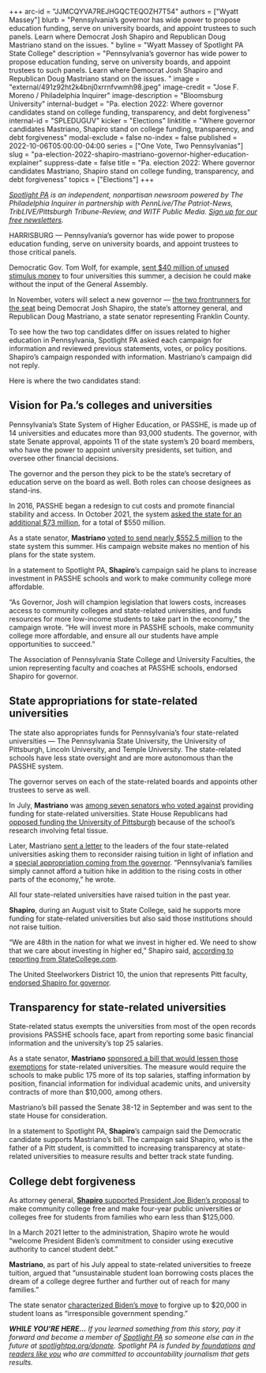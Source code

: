 +++
arc-id = "JJMCQYVA7REJHGQCTEQOZH7T54"
authors = ["Wyatt Massey"]
blurb = "Pennsylvania’s governor has wide power to propose education funding, serve on university boards, and appoint trustees to such panels. Learn where Democrat Josh Shapiro and Republican Doug Mastriano stand on the issues. "
byline = "Wyatt Massey of Spotlight PA State College"
description = "Pennsylvania’s governor has wide power to propose education funding, serve on university boards, and appoint trustees to such panels. Learn where Democrat Josh Shapiro and Republican Doug Mastriano stand on the issues. "
image = "external/491z92ht2k4bnj0xrrnfvwmh98.jpeg"
image-credit = "Jose F. Moreno / Philadelphia Inquirer"
image-description = "Bloomsburg University"
internal-budget = "Pa. election 2022: Where governor candidates stand on college funding, transparency, and debt forgiveness"
internal-id = "SPLEDUGUV"
kicker = "Elections"
linktitle = "Where governor candidates Mastriano, Shapiro stand on college funding, transparency, and debt forgiveness"
modal-exclude = false
no-index = false
published = 2022-10-06T05:00:00-04:00
series = ["One Vote, Two Pennsylvanias"]
slug = "pa-election-2022-shapiro-mastriano-governor-higher-education-explainer"
suppress-date = false
title = "Pa. election 2022: Where governor candidates Mastriano, Shapiro stand on college funding, transparency, and debt forgiveness"
topics = ["Elections"]
+++

<a href="https://www.spotlightpa.org/"><i>Spotlight PA</i></a><i> is an independent, nonpartisan newsroom powered by The Philadelphia Inquirer in partnership with PennLive/The Patriot-News, TribLIVE/Pittsburgh Tribune-Review, and WITF Public Media. </i><a href="https://www.spotlightpa.org/newsletters"><i>Sign up for our free newsletters</i></a><i>.</i>

HARRISBURG — Pennsylvania’s governor has wide power to propose education funding, serve on university boards, and appoint trustees to those critical panels.

Democratic Gov. Tom Wolf, for example, <a href="https://www.spotlightpa.org/news/2022/07/pennsylvania-pitt-penn-state-funding-boost-tom-wolf/">sent $40 million of unused stimulus money</a> to four universities this summer, a decision he could make without the input of the General Assembly.

In November, voters will select a new governor — <a href="https://www.spotlightpa.org/news/2022/09/pa-election-2022-mastriano-shapiro-governor-race-complete-guide/">the two frontrunners for the seat</a> being Democrat Josh Shapiro, the state’s attorney general, and Republican Doug Mastriano, a state senator representing Franklin County.

<script src="https://www.spotlightpa.org/embed.js" async></script><div data-spl-embed-version="1" data-spl-src="https://www.spotlightpa.org/embeds/newsletter/"></div>

To see how the two top candidates differ on issues related to higher education in Pennsylvania, Spotlight PA asked each campaign for information and reviewed previous statements, votes, or policy positions. Shapiro’s campaign responded with information. Mastriano’s campaign did not reply.

Here is where the two candidates stand:

## Vision for Pa.’s colleges and universities

Pennsylvania’s State System of Higher Education, or PASSHE, is made up of 14 universities and educates more than 93,000 students. The governor, with state Senate approval, appoints 11 of the state system’s 20 board members, who have the power to appoint university presidents, set tuition, and oversee other financial decisions.

The governor and the person they pick to be the state’s secretary of education serve on the board as well. Both roles can choose designees as stand-ins.

In 2016, PASSHE began a redesign to cut costs and promote financial stability and access. In October 2021, the system <a href="https://web.archive.org/20221006183708/https://www.passhe.edu/News/Pages/Releases.aspx?q=2021-10-14-Historic-Funding-Request">asked the state for an additional $73 million</a>, for a total of $550 million.

As a state senator, <b>Mastriano</b> <a href="https://www.legis.state.pa.us/CFDOCS/Legis/RC/Public/rc_view_action2.cfm?sess_yr=2021&sess_ind=0&rc_body=S&rc_nbr=560">voted to send nearly $552.5 million</a> to the state system this summer. His campaign website makes no mention of his plans for the state system.

In a statement to Spotlight PA, <b>Shapiro</b>’s campaign said he plans to increase investment in PASSHE schools and work to make community college more affordable.

“As Governor, Josh will champion legislation that lowers costs, increases access to community colleges and state-related universities, and funds resources for more low-income students to take part in the economy,” the campaign wrote. “He will invest more in PASSHE schools, make community college more affordable, and ensure all our students have ample opportunities to succeed.”

The Association of Pennsylvania State College and University Faculties, the union representing faculty and coaches at PASSHE schools, endorsed Shapiro for governor.

## State appropriations for state-related universities

The state also appropriates funds for Pennsylvania’s four state-related universities — The Pennsylvania State University, the University of Pittsburgh, Lincoln University, and Temple University. The state-related schools have less state oversight and are more autonomous than the PASSHE system.

The governor serves on each of the state-related boards and appoints other trustees to serve as well.

In July, <b>Mastriano</b> was <a href="https://web.archive.org/20220726034048/https://www.legis.state.pa.us/cfdocs/legis/RC/Public/rc_view_action2.cfm?sess_yr=2021&sess_ind=0&rc_body=S&rc_nbr=706">among seven senators who voted against</a> providing funding for state-related universities. State House Republicans had <a href="https://www.spotlightpa.org/news/2022/06/pa-pittsburgh-fetal-tissue-research-budget/">opposed funding the University of Pittsburgh</a> because of the school’s research involving fetal tissue.

Later, Mastriano <a href="https://web.archive.org/20220725203920/https://senatormastriano.com/wp-content/uploads/sites/97/2022/07/StateRelatedTuitionFreeze1.pdf">sent a letter</a> to the leaders of the four state-related universities asking them to reconsider raising tuition in light of inflation and a <a href="https://www.spotlightpa.org/news/2022/07/pennsylvania-pitt-penn-state-funding-boost-tom-wolf/">special appropriation coming from the governor</a>. “Pennsylvania’s families simply cannot afford a tuition hike in addition to the rising costs in other parts of the economy,” he wrote.

All four state-related universities have raised tuition in the past year.

<b>Shapiro</b>, during an August visit to State College, said he supports more funding for state-related universities but also said those institutions should not raise tuition.

“We are 48th in the nation for what we invest in higher ed. We need to show that we care about investing in higher ed,” Shapiro said, <a href="https://web.archive.org/20220807204348/https://www.statecollege.com/shapiro-brings-campaign-for-governor-to-state-college/">according to reporting from StateCollege.com</a>.

The United Steelworkers District 10, the union that represents Pitt faculty, <a href="https://web.archive.org/20220824171249/https://usw.org/news/media-center/releases/2022/usw-proudly-supports-josh-shapiro-austin-davis-for-pennsylvania-governor-lt-governor">endorsed Shapiro for governor</a>.

## Transparency for state-related universities

State-related status exempts the universities from most of the open records provisions PASSHE schools face, apart from reporting some basic financial information and the university’s top 25 salaries.

As a state senator, <b>Mastriano</b> <a href="https://web.archive.org/20210507035134/https://www.legis.state.pa.us/cfdocs/billInfo/billInfo.cfm?sYear=2021&sInd=0&body=S&type=B&bn=0488">sponsored a bill that would lessen those exemptions</a> for state-related universities. The measure would require the schools to make public 175 more of its top salaries, staffing information by position, financial information for individual academic units, and university contracts of more than $10,000, among others.

Mastriano’s bill passed the Senate 38-12 in September and was sent to the state House for consideration.

In a statement to Spotlight PA, <b>Shapiro</b>’s campaign said the Democratic candidate supports Mastriano’s bill. The campaign said Shapiro, who is the father of a Pitt student, is committed to increasing transparency at state-related universities to measure results and better track state funding.

<script src="https://www.spotlightpa.org/embed.js" async></script><div data-spl-embed-version="1" data-spl-src="https://www.spotlightpa.org/embeds/donate/"></div>

## College debt forgiveness

As attorney general, <a href="https://web.archive.org/20210510220657/https://www.attorneygeneral.gov/wp-content/uploads/2021/03/2021-03-31-AGs-Policy-Letter-to-Sec.-Cardona.pdf"><b>Shapiro</b> supported President Joe Biden’s proposal</a> to make community college free and make four-year public universities or colleges free for students from families who earn less than $125,000.

In a March 2021 letter to the administration, Shapiro wrote he would “welcome President Biden’s commitment to consider using executive authority to cancel student debt.”

<b>Mastriano</b>, as part of his July appeal to state-related universities to freeze tuition, argued that “unsustainable student loan borrowing costs places the dream of a college degree further and further out of reach for many families.”

The state senator <a href="https://twitter.com/dougmastriano/status/1562857502869299200">characterized Biden’s move</a> to forgive up to $20,000 in student loans as “irresponsible government spending.”

<i><b>WHILE YOU’RE HERE...</b></i><i> If you learned something from this story, pay it forward and become a member of </i><a href="https://www.spotlightpa.org/"><i>Spotlight PA</i></a><i> so someone else can in the future at </i><a href="https://www.spotlightpa.org/donate"><i>spotlightpa.org/donate</i></a><i>. Spotlight PA is funded by</i><a href="https://www.spotlightpa.org/support"><i> foundations</i></a><i> </i><a href="https://www.spotlightpa.org/support"><i>and readers like you</i></a><i> who are committed to accountability journalism that gets results.</i>
